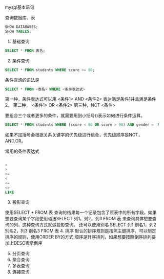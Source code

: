 
mysql基本语句

查询数据库、表

```sql
SHOW DATABASES;
SHOW TABLES;
```

1. 基础查询

```sql
SELECT * FROM 表名;
```
2. 条件查询

```sql
SELECT * FROM students WHERE score >= 80;
```

条件查询的语法是

```sql
SELECT * FROM <表名> WHERE <条件表达式>
```

第一种，条件表达式可以用 <条件1> AND <条件2> 表达满足条件1并且满足条件2。
第二种， <条件1> OR <条件2>
第三种，NOT <条件>

要组合三个或者更多的条件，就需要用到小括号()表示如何进行条件运算。

```sql
SELECT * FROM students WHERE (score < 80 OR score > 90) AND gender = 'M';
```

如果不加括号会根据关系关键字的优先级进行组合，优先级顺序是NOT，AND,OR。

常用的条件表达式
```sql

=
>
>=
<
<=
<>
LIKE

```

3. 投影查询

使用SELECT * FROM 表 查询的结果每一个记录包含了原表中的所有字段，如果想要查询某个字段使用语法SELECT 列1，列2，列3 FROM 表  来查询具体想要查询的列，这种查询方式就做投影查询。
还可以使用别名 SELECT 列1 别名1，列2 别名2，列3 别名3 FROM 表
4. 排序
默认的排序规则是按照主键排序，可以制定排序的规则，使用ORDER BY的方式
顺序是升序排列，如果想要按照倒序排列要加上DESC表示倒序


5. 分页查询
6. 聚合查询
7. 多表查询
8. 连接查询


